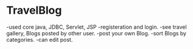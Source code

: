 # TravelBlog
-used core java, JDBC, Servlet, JSP  -registeration and login.  -see travel gallery, Blogs posted by other user.   -post your own Blog.   -sort Blogs by categories. -can edit post.
